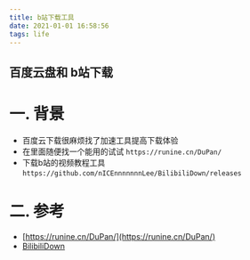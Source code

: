 ```yaml
---
title: b站下载工具
date: 2021-01-01 16:58:56
tags: life
---
```


## 百度云盘和 b站下载

# 一. 背景
* 百度云下载很麻烦找了加速工具提高下载体验
  <!--more-->
* 在里面随便找一个能用的试试 `https://runine.cn/DuPan/`
* 下载b站的视频教程工具`https://github.com/nICEnnnnnnnLee/BilibiliDown/releases`
# 二. 参考
* [https://runine.cn/DuPan/](https://runine.cn/DuPan/)
* [BilibiliDown](https://github.com/nICEnnnnnnnLee/BilibiliDown/releases)


